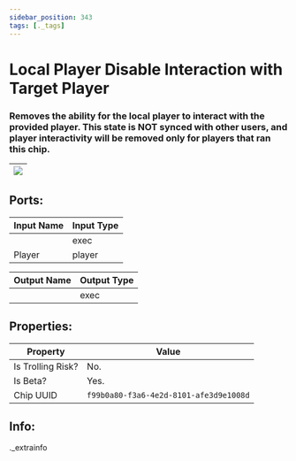 ```yaml
---
sidebar_position: 343
tags: [._tags]
---
```


# Local Player Disable Interaction with Target Player


### Removes the ability for the local player to interact with the provided player. This state is NOT synced with other users, and player interactivity will be removed only for players that ran this chip.

| ![](https://images-ext-2.discordapp.net/external/MPmIaQzlEPmgGWlgi-WxBBXt0Bjv_zWPkg1y1f_sy3s/https/www.recroomcircuits.com/image/circuit/absolute-value?width=206&height=108) |
|-----|

## Ports:

| Input Name | Input Type |
|-----------|-----------|
|  | exec |
| Player | player |

| Output Name | Output Type |
|-----------|-----------|
|  | exec |

## Properties:

| Property  | Value |
|-------------------|-----------|
| Is Trolling Risk? | No. |
| Is Beta? | Yes. |
| Chip UUID | `f99b0a80-f3a6-4e2d-8101-afe3d9e1008d` |

## Info:
._extrainfo